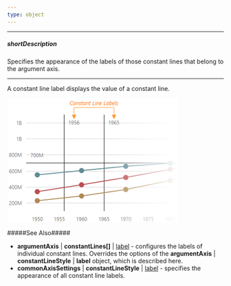 ```yaml
---
type: object
---
```

---
##### shortDescription
Specifies the appearance of the labels of those constant lines that belong to the argument axis.

---
A constant line label displays the value of a constant line.

![DevExtreme HTML5 Charts ConstantLine ConstantLineLabel](/images/ChartJS/visual_elements/constant_line_labels.png)

#####See Also#####
- **argumentAxis** | **constantLines[]** | [label](/api-reference/20%20Data%20Visualization%20Widgets/10%20dxChart/1%20Configuration/argumentAxis/constantLines/label '/Documentation/ApiReference/Data_Visualization_Widgets/dxChart/Configuration/argumentAxis/constantLines/label/') - configures the labels of individual constant lines. Overrides the options of the **argumentAxis** | **constantLineStyle** | **label** object, which is described here.
- **commonAxisSettings** | **constantLineStyle** | [label](/api-reference/20%20Data%20Visualization%20Widgets/10%20dxChart/1%20Configuration/commonAxisSettings/constantLineStyle/label '/Documentation/ApiReference/Data_Visualization_Widgets/dxChart/Configuration/commonAxisSettings/constantLineStyle/label/') - specifies the appearance of all constant line labels.